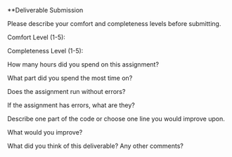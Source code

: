**Deliverable Submission

Please describe your comfort and completeness levels before submitting.

Comfort Level (1-5):

Completeness Level (1-5):

How many hours did you spend on this assignment?

What part did you spend the most time on?

Does the assignment run without errors?

If the assignment has errors, what are they?

Describe one part of the code or choose one line you would improve upon.

What would you improve?

What did you think of this deliverable? Any other comments?
